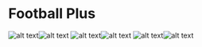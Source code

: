 # Football Plus
![alt text](Screenshots/1.png)![alt text](Screenshots/2.png)
![alt text](Screenshots/3.png)![alt text](Screenshots/4.png)
![alt text](Screenshots/5.png)![alt text](Screenshots/6.png)
